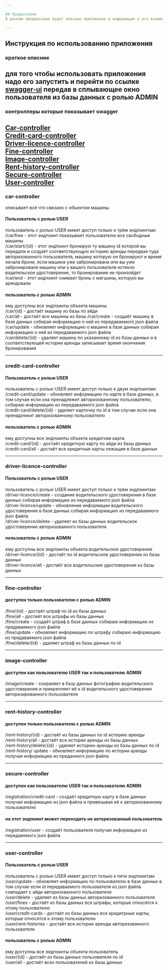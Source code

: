 ```yaml
---

## Предисловие
В данном предписании будет описано приложение и информация о его возможностях

---
```


## Инструкция по использованию приложения

### краткое описние
для того чтобы использовать приложения надо его запустить и перейти по ссылке [swagger-ui](http://localhost:8080/swagger-ui/index.html)
передав в сплывающее окно пользователя из базы данных с ролью ADMIN
---
### контроллеры которые показывает swagger
[Car-controller](#car-controller)<br/>
[Credit-card-controller](#credit-card-controller)<br/>
[Driver-licence-controller](#driver-licence-controller)<br/>
[Fine-controller](#fine-controller)<br/>
[Image-controller](#image-controller)<br/>
[Rent-history-controller](#rent-history-controller)<br/>
[Secure-controller](#secure-controller)<br/>
[User-controller](#user-controller)
---
### car-controller
описывает всё что связано с объектом машины.
#### Пользователь с ролью USER
пользователь с ролью USER имеет доступ только к трём эндпоинтам:<br/>
/car/free - этот эндпоинт показывает пользователю все свободные машины<br/>
/car/start/{id} - этот эндпоинт бронирую ту машину id которой вы передали и создаёт соответствующую историю аренды передвая туда авторизованного пользователя, машину которую он бронируют и время начала брони, если машина уже забронирована или вы уже забронировали машину или у вашего пользователя истекло водительское удостоверение, то бронирование не произойдет <br/>
/car/end - этот эндпоинт снимает бронь с магшины, которую вы арендовали

#### пользователь с ролью ADMIN
ему доступны все эндпоинты объекта машины<br/>
/car/{id} - достаёт машину из базы по айди<br/>
/car/all - достаёт все машины из базы
/car/create - создаёт машину в базе данных собирая информацию о ней из передаваемого json файла<br/>
/car/update - обновляет информацию о машине в базе данных собирая информацию о ней из передаваемого json файла<br/>
/car/delete/{id} - удаляет машину по указанному id из базы данных и в соответствующей истории аренды записывает время окончания бронирования

---

### credit-card-controller
#### Пользователь с ролью USER
пользователь с ролью USER  имеет доступ только к двум эндпоинтам:<br/>
/credit-card/update - обновляет информацию по карте в базе данных, в том случае если она пренадлежит авторизованному пользователю, собираю информацию из передаваемого json файла<br/>
/credit-card/delete/{id} - удаляет карточку по id в том случае если она пренадлежит авторизованному пользователю<br/>

#### пользователь с ролью ADMIN
ему доступны все эндпоинты объекта кредитная карта<br/>
/credit-card/{id} - достаёт кредитную карту по айди из базы данных<br/>
/credit-card/all - достаёт все кредитные карты лежащие в базе данных<br/>

---

### driver-licence-controller
#### Пользователь с ролью USER
пользователь с ролью USER имеет доступ только к трём эндпоинтам:<br/>
/driver-licence/create - создание водительского удостоверения в базе данных собирая информацию из передаваемого json файла<br/>
/driver-licence/update - обновление информации водительского удостоверения в базе данных собирая информацию из передаваемого json файла<br/>
/driver-licence/delete - удаляет из базы данных водительское удостоверение авторизованного пользователя

#### пользователь с ролью ADMIN
ему доступны все эндпоинты объекта водительское удостоверение<br/>
/driver-licence/{id} - достаёт по id водительское удостоверение из базы данных<br/>
/driver-licence/all - достаёт все водительские удостоверения из базы данных

---

### fine-controller
#### доступен только пользователю с ролью ADMIN
/fine/{id} - достаёт штраф по id из базы данных<br/>
/fine/all - достаёт все штрафы из базы данных<br/>
/fine/create - создаёт штраф в базе данных собираю информацию из предаваемого json файла<br/>
/fine/update - обновляет информацию по штрафу собираю информацию из предаваемого json файла<br/>
/fine/delete/{id} - удаляет штраф из базы данных по id

---
### image-controller
#### доступен как пользователю USER так и пользователю ADMIN
/image/create - сохраняет в базу данных фотографию водительского удостоверения и прикрепляет её к id водительского удостоверения авторизированного пользователя<br/>

---

### rent-history-controller
#### доступен только пользователю с ролью ADMIN
/rent-history/{id} - достаёт из базы данных по id историю аренды<br/>
/rent-history/all - достаёт все истории аренды из базы данных<br/>
/rent-history/delete/{id} - удаляет историю аренды из базы данных по id<br/>
/rent-history/ update - обновляет информацию по истории аренды получая информацию из преданного json файла<br/>

---

### secure-controller
#### доступен как пользователю USER так и пользователю ADMIN
/registration/credit-card - создаёт кредитную карту в базе данных получая информацию из json файла и привязывая её к авторизованному пользователю<br/>
#### на этот эндпоинт может переходить не авторизованный пользователь
/registration/user - создаёт пользователя получая информацию из передавемого json файла

---

### user-controller
#### Пользователь с ролью USER
пользователь с ролью USER имеет доступ только к пяти эндпоинтам:<br/>
/user/update - обновляет информацию по пользователю в базе данных в том случае если id передаваемого пользователя из json файла совпадает с айди авторизованного пользователя<br/>
/user/delete - удаляет из базы данных авторизованного пользователя<br/>
/user/fines - достаёт из базы данных все штрафы, которые относятся к этому пользователю<br/>
/user/credit-cards - достаёт из базы данных все кредитрные карты, которые относятся к этому пользователю<br/> 
/user/rent-histories - достаёт все истории аренды авторизованного пользователя<br/>

#### пользователь с ролью ADMIN
ему доступны все эндпоинты объекта пользователь<br/>
/user/{id} - достаёт из базы данных пользователя по id<br/>
/user/all - достаёт всех пользователей из базы данных<br/>
